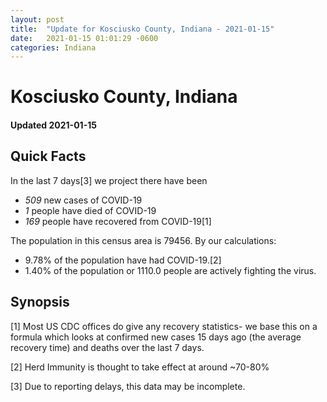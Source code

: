 ```yaml
---
layout: post
title:  "Update for Kosciusko County, Indiana - 2021-01-15"
date:   2021-01-15 01:01:29 -0600
categories: Indiana
---
```


# Kosciusko County, Indiana
#### Updated 2021-01-15

## Quick Facts

In the last 7 days[3] we project there have been
- *509* new cases of COVID-19
- *1* people have died of COVID-19
- *169* people have recovered from COVID-19[1]

The population in this census area is 79456. By our calculations:
- 9.78% of the population have had COVID-19.[2]
- 1.40% of the population or 1110.0 people are actively fighting the virus.

## Synopsis




[1] Most US CDC offices do give any recovery statistics- we base this on a formula which looks at confirmed new cases
15 days ago (the average recovery time) and deaths over the last 7 days.

[2] Herd Immunity is thought to take effect at around ~70-80%

[3] Due to reporting delays, this data may be incomplete.
 
    